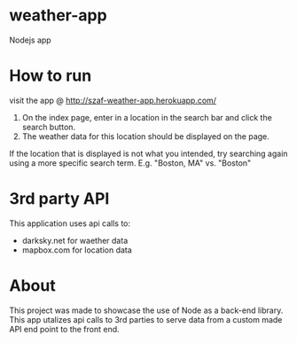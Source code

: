 # weather-app
Nodejs app

# How to run
visit the app @ http://szaf-weather-app.herokuapp.com/

1. On the index page, enter in a location in the search bar and click the search button.
2. The weather data for this location should be displayed on the page.

If the location that is displayed is not what you intended, try searching again using a more specific search term. E.g. "Boston, MA" vs. "Boston"

# 3rd party API
This application uses api calls to:
* darksky.net for waether data
* mapbox.com for location data

# About
This project was made to showcase the use of Node as a back-end library. This app utalizes api calls to 3rd parties to serve data from a custom made API end point to the front end.
